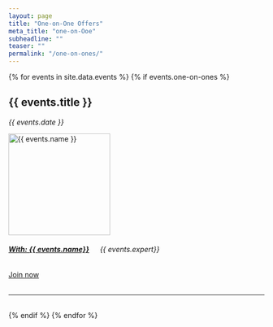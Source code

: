 ```yaml
---
layout: page
title: "One-on-One Offers"
meta_title: "one-on-Ooe"
subheadline: ""
teaser: ""
permalink: "/one-on-ones/"
---
```


{% for events in site.data.events %}
{% if events.one-on-ones %}

<div class="container" align= "left">
		<h2>{{ events.title }} </h2>
		<p class="subheadline"><em>{{ events.date }} </em><p>

  
<div class="row">
 <div class="small-3 columns">
  	 <a href="http://jaagastartup.in/{{ events.profil_url}}/" target="_blank"> <img src="{{ site.url }}{{ site.baseurl }}/images/{{ events.image }}" width="200" alt="{{ events.name }}"></a>
  </div>
  <div class="small-6 columns">
  	<h5><a href="http://jaagastartup.in/{{ events.profil_url}}/" algin="center" target="_blank">With: {{ events.name}}</a></h5>
	<h6><em>{{ events.expert}}</em></h6>
  </div>
   <div class="small-3 columns">
  	    <a class="button small radius alert" href="{{ events.link}}" align= "center" width="250">Join now</a>
  </div>
</div>

<br>
<hr />
<br>
{% endif %}
{% endfor %}

